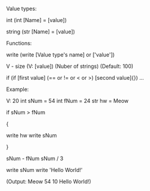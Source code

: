 Value types:

int (int [Name] = [value])

string (str [Name] = [value])



Functions:

write (write [Value type's name] or ['value'])

V - size (V: [value]) (Nuber of strings) (Default: 100)

if (if [first value] (== or != or < or >) [second value]{})
...



Example:

V: 20
int sNum = 54
int fNum = 24
str hw = Meow

if sNum > fNum

{

write hw
write sNum

}

sNum - fNum
sNum / 3

write sNum
write 'Hello World!'

(Output: Meow  54  10  Hello World!)
